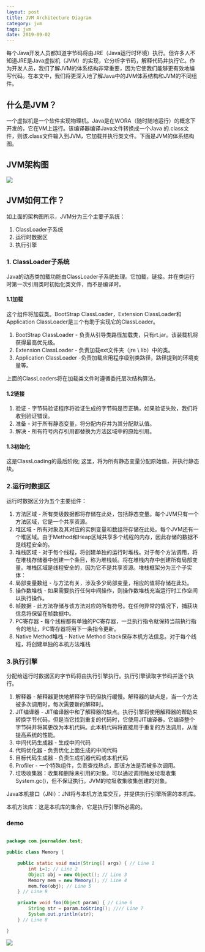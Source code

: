 ```yaml
---
layout: post
title: JVM Architecture Diagram
category: jvm
tags: jvm
date: 2019-09-02
---
```


每个Java开发人员都知道字节码将由JRE（Java运行时环境）执行。但许多人不知道JRE是Java虚拟机（JVM）的实现，它分析字节码，解释代码并执行它。作为开发人员，我们了解JVM的体系结构非常重要，因为它使我们能够更有效地编写代码。在本文中，我们将更深入地了解Java中的JVM体系结构和JVM的不同组件。

## 什么是JVM？
一个虚拟机是一个软件实现物理机。Java是在WORA（随时随地运行）的概念下开发的，它在VM上运行。该编译器编译Java文件转换成一个Java 的.class文件，则该.class文件输入到JVM，它加载并执行类文件。下面是JVM的体系结构图。

## JVM架构图

![](/image/0003.png)

## JVM如何工作？
如上面的架构图所示，JVM分为三个主要子系统：
1. ClassLoader子系统
2. 运行时数据区
3. 执行引擎

### 1. ClassLoader子系统
Java的动态类加载功能由ClassLoader子系统处理。它加载，链接。并在类运行时第一次引用类时初始化类文件，而不是编译时。

#### 1.1加载
这个组件将加载类。BootStrap ClassLoader，Extension ClassLoader和Application ClassLoader是三个有助于实现它的ClassLoader。

1. BootStrap ClassLoader - 负责从引导类路径加载类，只有rt.jar。该装载机将获得最高优先级。
2. Extension ClassLoader - 负责加载ext文件夹（jre \ lib）中的类。
3. Application ClassLoader -负责加载应用程序级别类路径，路径提到的环境变量等。

上面的ClassLoaders将在加载类文件时遵循委托层次结构算法。

#### 1.2链接
1. 验证 - 字节码验证程序将验证生成的字节码是否正确，如果验证失败，我们将收到验证错误。
2. 准备 - 对于所有静态变量，将分配内存并为其分配默认值。
3. 解决 - 所有符号内存引用都替换为方法区域中的原始引用。

#### 1.3初始化
这是ClassLoading的最后阶段; 这里，将为所有静态变量分配原始值，并执行静态块。

### 2.运行时数据区
运行时数据区分为五个主要组件：

1. 方法区域 - 所有类级数据都将存储在此处，包括静态变量。每个JVM只有一个方法区域，它是一个共享资源。
2. 堆区域 - 所有对象及其对应的实例变量和数组将存储在此处。每个JVM还有一个堆区域。由于Method和Heap区域共享多个线程的内存，因此存储的数据不是线程安全的。
3. 堆栈区域 - 对于每个线程，将创建单独的运行时堆栈。对于每个方法调用，将在堆栈存储器中创建一个条目，称为堆栈帧。将在堆栈内存中创建所有局部变量。堆栈区域是线程安全的，因为它不是共享资源。堆栈框架分为三个子实体：
 1. 局部变量数组 - 与方法有关，涉及多少局部变量，相应的值将存储在此处。
 2. 操作数堆栈 - 如果需要执行任何中间操作，则操作数堆栈充当运行时工作空间以执行操作。
 3. 帧数据 - 此方法存储与该方法对应的所有符号。在任何异常的情况下，捕获块信息将保留在帧数据中。
4. PC寄存器 - 每个线程都有单独的PC寄存器，一旦执行指令就保持当前执行指令的地址，PC寄存器将用下一条指令更新。
5. Native Method堆栈 - Native Method Stack保存本机方法信息。对于每个线程，将创建单独的本机方法堆栈

### 3.执行引擎
分配给运行时数据区的字节码将由执行引擎执行。执行引擎读取字节码并逐个执行。

1. 解释器 - 解释器更快地解释字节码但执行缓慢。解释器的缺点是，当一个方法被多次调用时，每次需要新的解释时。
2. JIT编译器 - JIT编译器中和了解释器的缺点。执行引擎将使用解释器的帮助来转换字节代码，但是当它找到重复的代码时，它使用JIT编译器，它编译整个字节码并将其更改为本机代码。此本机代码将直接用于重复的方法调用，从而提高系统的性能。
 1. 中间代码生成器 - 生成中间代码
 2. 代码优化器 - 负责优化上面生成的中间代码
 3. 目标代码生成器 - 负责生成机器代码或本机代码
 4. Profiler - 一个特殊组件，负责查找热点，即该方法是否被多次调用。
3. 垃圾收集器：收集和删除未引用的对象。可以通过调用触发垃圾收集System.gc()，但不保证执行。JVM的垃圾收集收集创建的对象。

Java本机接口（JNI）：JNI将与本机方法库交互，并提供执行引擎所需的本机库。

本机方法库：这是本机库的集合，它是执行引擎所必需的。

### demo
```java

package com.journaldev.test;

public class Memory {

	public static void main(String[] args) { // Line 1
		int i=1; // Line 2
		Object obj = new Object(); // Line 3
		Memory mem = new Memory(); // Line 4
		mem.foo(obj); // Line 5
	} // Line 9

	private void foo(Object param) { // Line 6
		String str = param.toString(); //// Line 7
		System.out.println(str);
	} // Line 8

}

```

![](/image/0007.png)